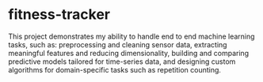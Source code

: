 # fitness-tracker
This project demonstrates my ability to handle end to end machine learning tasks, such as:  preprocessing and cleaning sensor data, extracting meaningful features and reducing dimensionality, building and comparing predictive models tailored for time-series data, and designing custom algorithms for domain-specific tasks such as repetition counting.
